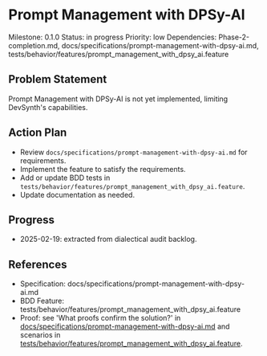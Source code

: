 # Prompt Management with DPSy-AI
Milestone: 0.1.0
Status: in progress
Priority: low
Dependencies: Phase-2-completion.md, docs/specifications/prompt-management-with-dpsy-ai.md, tests/behavior/features/prompt_management_with_dpsy_ai.feature

## Problem Statement
Prompt Management with DPSy-AI is not yet implemented, limiting DevSynth's capabilities.


## Action Plan
- Review `docs/specifications/prompt-management-with-dpsy-ai.md` for requirements.
- Implement the feature to satisfy the requirements.
- Add or update BDD tests in `tests/behavior/features/prompt_management_with_dpsy_ai.feature`.
- Update documentation as needed.

## Progress
- 2025-02-19: extracted from dialectical audit backlog.

## References
- Specification: docs/specifications/prompt-management-with-dpsy-ai.md
- BDD Feature: tests/behavior/features/prompt_management_with_dpsy_ai.feature
- Proof: see 'What proofs confirm the solution?' in [docs/specifications/prompt-management-with-dpsy-ai.md](../docs/specifications/prompt-management-with-dpsy-ai.md) and scenarios in [tests/behavior/features/prompt_management_with_dpsy_ai.feature](../tests/behavior/features/prompt_management_with_dpsy_ai.feature).
